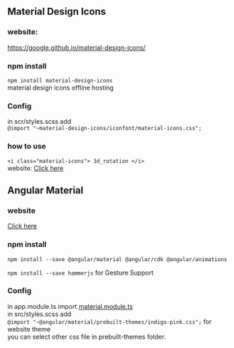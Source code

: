 ## Material Design Icons

### website: 
<a href="https://google.github.io/material-design-icons/">https://google.github.io/material-design-icons/</a>

### npm install  
`npm install material-design-icons`  
material design icons offline hosting

### Config
in scr/styles.scss add  
`@import "~material-design-icons/iconfont/material-icons.css";`

### how to use
`<i class="material-icons">
3d_rotation
</i>`  
website: <a href="https://material.io/tools/icons/">Click here</a>


## Angular Material

### website
<a href="https://material.angular.io/guide/getting-started">Click here</a> 

### npm install
`npm install --save @angular/material @angular/cdk @angular/animations`  

`npm install --save hammerjs` for Gesture Support

### Config
in app.module.ts import <a href="https://github.com/smallprogram/Temp/blob/master/material.module.ts">material.module.ts</a>  
in src/styles.scss add  
`@import "~@angular/material/prebuilt-themes/indigo-pink.css";` for website theme  
you can select other css file in prebuilt-themes folder.

